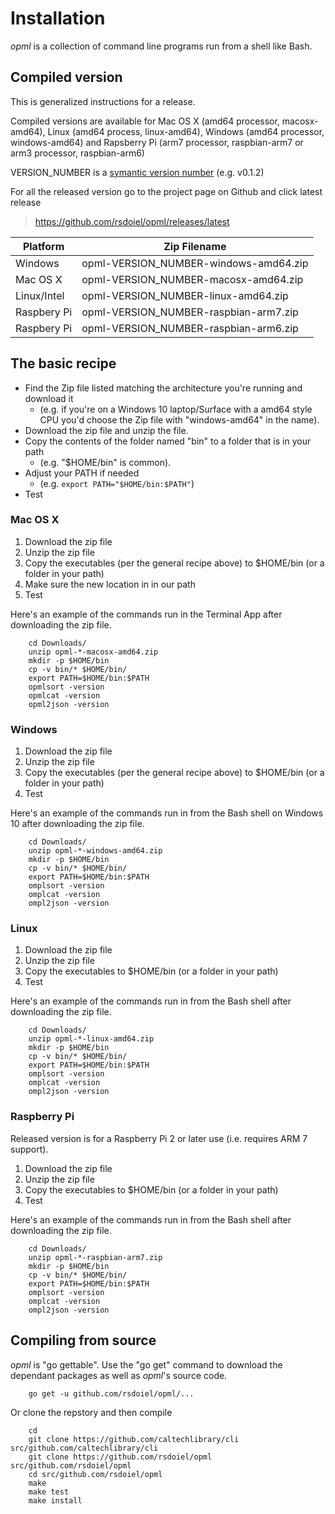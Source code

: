 
# Installation

*opml* is a collection of command line programs run from a shell like Bash. 

## Compiled version

This is generalized instructions for a release. 

Compiled versions are available for Mac OS X (amd64 processor, macosx-amd64), Linux (amd64 process, linux-amd64), 
Windows (amd64 processor, windows-amd64) and Rapsberry Pi (arm7 processor, raspbian-arm7 or arm3 processor, raspbian-arm6)

VERSION_NUMBER is a [symantic version number](http://semver.org/) (e.g. v0.1.2)


For all the released version go to the project page on Github and click latest release

>    https://github.com/rsdoiel/opml/releases/latest


| Platform    | Zip Filename                               |
|-------------|--------------------------------------------|
| Windows     | opml-VERSION_NUMBER-windows-amd64.zip |
| Mac OS X    | opml-VERSION_NUMBER-macosx-amd64.zip  |
| Linux/Intel | opml-VERSION_NUMBER-linux-amd64.zip   |
| Raspbery Pi | opml-VERSION_NUMBER-raspbian-arm7.zip |
| Raspbery Pi | opml-VERSION_NUMBER-raspbian-arm6.zip |


## The basic recipe

+ Find the Zip file listed matching the architecture you're running and download it
    + (e.g. if you're on a Windows 10 laptop/Surface with a amd64 style CPU you'd choose the Zip file with "windows-amd64" in the name).
+ Download the zip file and unzip the file.  
+ Copy the contents of the folder named "bin" to a folder that is in your path 
    + (e.g. "$HOME/bin" is common).
+ Adjust your PATH if needed
    + (e.g. `export PATH="$HOME/bin:$PATH"`)
+ Test


### Mac OS X

1. Download the zip file
2. Unzip the zip file
3. Copy the executables (per the general recipe above) to $HOME/bin (or a folder in your path)
4. Make sure the new location in in our path
5. Test

Here's an example of the commands run in the Terminal App after downloading the 
zip file.

```shell
    cd Downloads/
    unzip opml-*-macosx-amd64.zip
    mkdir -p $HOME/bin
    cp -v bin/* $HOME/bin/
    export PATH=$HOME/bin:$PATH
    opmlsort -version
    opmlcat -version
    opml2json -version
```

### Windows

1. Download the zip file
2. Unzip the zip file
3. Copy the executables (per the general recipe above) to $HOME/bin (or a folder in your path)
4. Test

Here's an example of the commands run in from the Bash shell on Windows 10 after
downloading the zip file.

```shell
    cd Downloads/
    unzip opml-*-windows-amd64.zip
    mkdir -p $HOME/bin
    cp -v bin/* $HOME/bin/
    export PATH=$HOME/bin:$PATH
    omplsort -version
    omplcat -version
    ompl2json -version
```


### Linux 

1. Download the zip file
2. Unzip the zip file
3. Copy the executables to $HOME/bin (or a folder in your path)
4. Test

Here's an example of the commands run in from the Bash shell after
downloading the zip file.

```shell
    cd Downloads/
    unzip opml-*-linux-amd64.zip
    mkdir -p $HOME/bin
    cp -v bin/* $HOME/bin/
    export PATH=$HOME/bin:$PATH
    omplsort -version
    omplcat -version
    ompl2json -version
```


### Raspberry Pi

Released version is for a Raspberry Pi 2 or later use (i.e. requires ARM 7 support).

1. Download the zip file
2. Unzip the zip file
3. Copy the executables to $HOME/bin (or a folder in your path)
4. Test

Here's an example of the commands run in from the Bash shell after
downloading the zip file.

```shell
    cd Downloads/
    unzip opml-*-raspbian-arm7.zip
    mkdir -p $HOME/bin
    cp -v bin/* $HOME/bin/
    export PATH=$HOME/bin:$PATH
    omplsort -version
    omplcat -version
    ompl2json -version
```


## Compiling from source

_opml_ is "go gettable".  Use the "go get" command to download the dependant packages
as well as _opml_'s source code.

```shell
    go get -u github.com/rsdoiel/opml/...
```

Or clone the repstory and then compile

```shell
    cd
    git clone https://github.com/caltechlibrary/cli src/github.com/caltechlibrary/cli
    git clone https://github.com/rsdoiel/opml src/github.com/rsdoiel/opml
    cd src/github.com/rsdoiel/opml
    make
    make test
    make install
```

